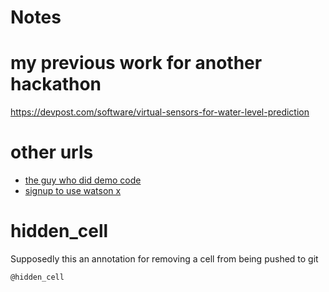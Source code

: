 
# Notes


# my previous work for another hackathon

https://devpost.com/software/virtual-sensors-for-water-level-prediction

# other urls

* [the guy who did demo code](https://github.com/nicknochnack)
* [signup to use watson x](https://dataplatform.cloud.ibm.com/wx)


# hidden_cell

Supposedly this an annotation for removing a cell from being pushed to git
```
@hidden_cell
```
